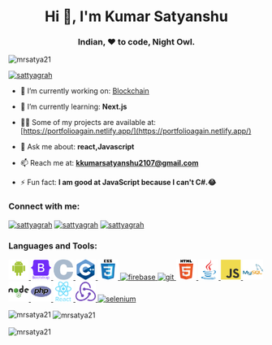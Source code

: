 <h1 align="center">Hi 👋, I'm Kumar Satyanshu</h1>
<h3 align="center">Indian, ❤ to code, Night Owl.</h3>

<p align="left"> <img src="https://komarev.com/ghpvc/?username=mrsatya21&label=Profile%20views&color=0e75b6&style=flat" alt="mrsatya21" /> </p>

<p align="left"> <a href="https://twitter.com/sattyagrah" target="blank"><img src="https://img.shields.io/twitter/follow/sattyagrah?logo=twitter&style=for-the-badge" alt="sattyagrah" /></a> </p>

- 🔭 I’m currently working on: [Blockchain](https://github.com/mrsatya21/BlockChain)

- 🌱 I’m currently learning: **Next.js**

- 👨‍💻 Some of my projects are available at: [https://portfolioagain.netlify.app/](https://portfolioagain.netlify.app/)

- 💬 Ask me about: **react,Javascript**

- 📫 Reach me at: **kkumarsatyanshu2107@gmail.com**

- ⚡ Fun fact: **I am good at JavaScript because I can't C#.😂**

<h3 align="left">Connect with me:</h3>
<p align="left">
<a href="https://twitter.com/sattyagrah" target="blank"><img align="center" src="https://cdn.jsdelivr.net/npm/simple-icons@3.0.1/icons/twitter.svg" alt="sattyagrah" height="30" width="40" /></a>
<a href="https://linkedin.com/in/sattyagrah" target="blank"><img align="center" src="https://cdn.jsdelivr.net/npm/simple-icons@3.0.1/icons/linkedin.svg" alt="sattyagrah" height="30" width="40" /></a>
<a href="https://instagram.com/sattyagrah" target="blank"><img align="center" src="https://cdn.jsdelivr.net/npm/simple-icons@3.0.1/icons/instagram.svg" alt="sattyagrah" height="30" width="40" /></a>
</p>

<h3 align="left">Languages and Tools:</h3>
<p align="left"> <a href="https://developer.android.com" target="_blank"> <img src="https://raw.githubusercontent.com/devicons/devicon/master/icons/android/android-original-wordmark.svg" alt="android" width="40" height="40"/> </a> <a href="https://getbootstrap.com" target="_blank"> <img src="https://raw.githubusercontent.com/devicons/devicon/master/icons/bootstrap/bootstrap-plain-wordmark.svg" alt="bootstrap" width="40" height="40"/> </a> <a href="https://www.cprogramming.com/" target="_blank"> <img src="https://raw.githubusercontent.com/devicons/devicon/master/icons/c/c-original.svg" alt="c" width="40" height="40"/> </a> <a href="https://www.w3schools.com/cpp/" target="_blank"> <img src="https://raw.githubusercontent.com/devicons/devicon/master/icons/cplusplus/cplusplus-original.svg" alt="cplusplus" width="40" height="40"/> </a> <a href="https://www.w3schools.com/css/" target="_blank"> <img src="https://raw.githubusercontent.com/devicons/devicon/master/icons/css3/css3-original-wordmark.svg" alt="css3" width="40" height="40"/> </a> <a href="https://firebase.google.com/" target="_blank"> <img src="https://www.vectorlogo.zone/logos/firebase/firebase-icon.svg" alt="firebase" width="40" height="40"/> </a> <a href="https://git-scm.com/" target="_blank"> <img src="https://www.vectorlogo.zone/logos/git-scm/git-scm-icon.svg" alt="git" width="40" height="40"/> </a> <a href="https://www.w3.org/html/" target="_blank"> <img src="https://raw.githubusercontent.com/devicons/devicon/master/icons/html5/html5-original-wordmark.svg" alt="html5" width="40" height="40"/> </a> <a href="https://www.java.com" target="_blank"> <img src="https://raw.githubusercontent.com/devicons/devicon/master/icons/java/java-original.svg" alt="java" width="40" height="40"/> </a> <a href="https://developer.mozilla.org/en-US/docs/Web/JavaScript" target="_blank"> <img src="https://raw.githubusercontent.com/devicons/devicon/master/icons/javascript/javascript-original.svg" alt="javascript" width="40" height="40"/> </a> <a href="https://www.mysql.com/" target="_blank"> <img src="https://raw.githubusercontent.com/devicons/devicon/master/icons/mysql/mysql-original-wordmark.svg" alt="mysql" width="40" height="40"/> </a> <a href="https://nodejs.org" target="_blank"> <img src="https://raw.githubusercontent.com/devicons/devicon/master/icons/nodejs/nodejs-original-wordmark.svg" alt="nodejs" width="40" height="40"/> </a> <a href="https://www.php.net" target="_blank"> <img src="https://raw.githubusercontent.com/devicons/devicon/master/icons/php/php-original.svg" alt="php" width="40" height="40"/> </a> <a href="https://reactjs.org/" target="_blank"> <img src="https://raw.githubusercontent.com/devicons/devicon/master/icons/react/react-original-wordmark.svg" alt="react" width="40" height="40"/> </a> <a href="https://redux.js.org" target="_blank"> <img src="https://raw.githubusercontent.com/devicons/devicon/master/icons/redux/redux-original.svg" alt="redux" width="40" height="40"/> </a> <a href="https://www.selenium.dev" target="_blank"> <img src="https://raw.githubusercontent.com/detain/svg-logos/780f25886640cef088af994181646db2f6b1a3f8/svg/selenium-logo.svg" alt="selenium" width="40" height="40"/> </a> </p>

<p><img align="left" src="https://github-readme-stats.vercel.app/api/top-langs?username=mrsatya21&show_icons=true&locale=en&layout=compact" alt="mrsatya21" /></p>

<p>&nbsp;<img align="center" src="https://github-readme-stats.vercel.app/api?username=mrsatya21&show_icons=true&locale=en" alt="mrsatya21" /></p>

<p><img align="center" src="https://github-readme-streak-stats.herokuapp.com/?user=mrsatya21&" alt="mrsatya21" /></p>
